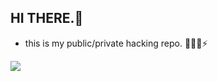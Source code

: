 ## HI THERE.👋

- this is my public/private hacking repo. 🔭🌱😄⚡
  
![](https://c.tenor.com/D_joFh1LzuUAAAAC/tenor.gif)

